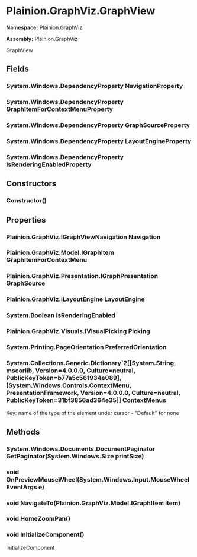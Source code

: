 
# Plainion.GraphViz.GraphView

**Namespace:** Plainion.GraphViz

**Assembly:** Plainion.GraphViz

GraphView


## Fields

### System.Windows.DependencyProperty NavigationProperty

### System.Windows.DependencyProperty GraphItemForContextMenuProperty

### System.Windows.DependencyProperty GraphSourceProperty

### System.Windows.DependencyProperty LayoutEngineProperty

### System.Windows.DependencyProperty IsRenderingEnabledProperty


## Constructors

### Constructor()


## Properties

### Plainion.GraphViz.IGraphViewNavigation Navigation

### Plainion.GraphViz.Model.IGraphItem GraphItemForContextMenu

### Plainion.GraphViz.Presentation.IGraphPresentation GraphSource

### Plainion.GraphViz.ILayoutEngine LayoutEngine

### System.Boolean IsRenderingEnabled

### Plainion.GraphViz.Visuals.IVisualPicking Picking

### System.Printing.PageOrientation PreferredOrientation

### System.Collections.Generic.Dictionary`2[[System.String, mscorlib, Version=4.0.0.0, Culture=neutral, PublicKeyToken=b77a5c561934e089],[System.Windows.Controls.ContextMenu, PresentationFramework, Version=4.0.0.0, Culture=neutral, PublicKeyToken=31bf3856ad364e35]] ContextMenus

Key: name of the type of the element under cursor - "Default" for none


## Methods

### System.Windows.Documents.DocumentPaginator GetPaginator(System.Windows.Size printSize)

### void OnPreviewMouseWheel(System.Windows.Input.MouseWheelEventArgs e)

### void NavigateTo(Plainion.GraphViz.Model.IGraphItem item)

### void HomeZoomPan()

### void InitializeComponent()

InitializeComponent
